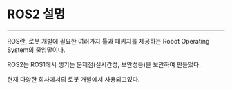 # ROS2 설명

---

ROS란, 로봇 개발에 필요한 여러가지 툴과 패키지를 제공하는 Robot Operating System의 줄임말이다.

ROS2는 ROS1에서 생기는 문제점(실시간성, 보안성등)을 보안하여 만들었다.

현재 다양한 회사에서의 로봇 개발에서 사용되고있다.